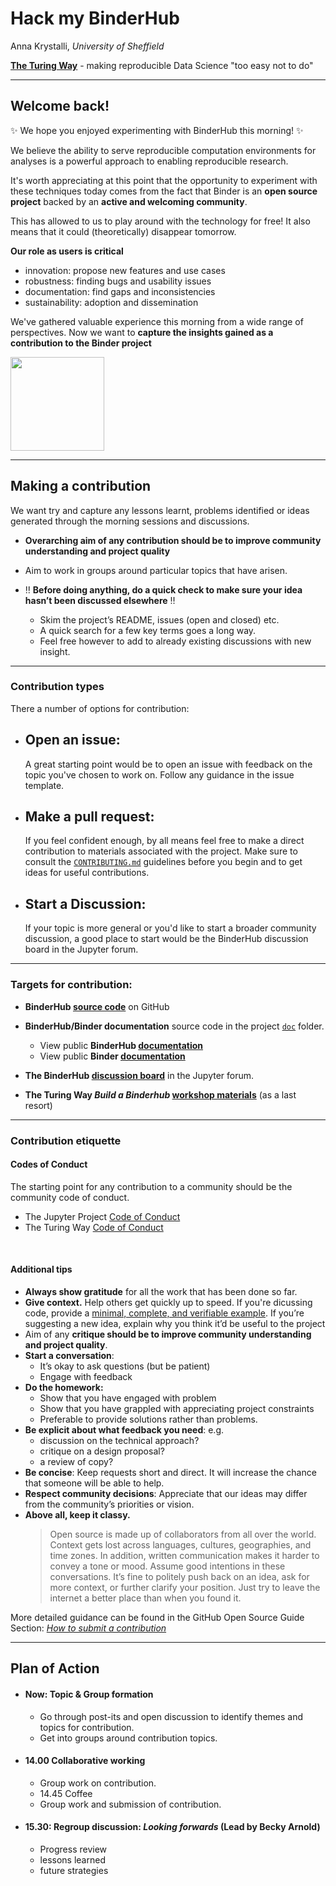 # Hack my BinderHub

Anna Krystalli, _University of Sheffield_

[**The Turing Way**](https://github.com/alan-turing-institute/the-turing-way) - making reproducible Data Science "too easy not to do"

***

## Welcome back!

✨ We hope you enjoyed experimenting with BinderHub this morning! ✨ 

We believe the ability to serve reproducible computation environments for analyses is a powerful approach to enabling reproducible research.

It's worth appreciating at this point that the opportunity to experiment with these techniques today comes from the fact that Binder is an **open source project** backed by an **active and welcoming community**. 

This has allowed to us to play around with the technology for free! It also means that it could (theoretically) disappear tomorrow.

**Our role as users is critical**

- innovation: propose new features and use cases
- robustness: finding bugs and usability issues
- documentation: find gaps and inconsistencies
- sustainability: adoption and dissemination

We've gathered valuable experience this morning from a wide range of perspectives. Now we want to **capture the insights gained as a contribution to the Binder project**

<img src="https://binderhub.readthedocs.io/en/latest/_static/logo.png" width=150>

***

## Making a contribution


We want try and capture any lessons learnt, problems identified or ideas generated through the morning sessions and discussions.

- **Overarching aim of any contribution should be to improve community understanding and project quality**
- Aim to work in groups around particular topics that have arisen.

- ‼️ **Before doing anything, do a quick check to make sure your idea hasn’t been discussed elsewhere** ‼️
    - Skim the project’s README, issues (open and closed) etc. 
    - A quick search for a few key terms goes a long way.
    - Feel free however to add to already existing discussions with new insight.


***

### Contribution types

There a number of options for contribution:

- Open an issue: 
    -
    A great starting point would be to open an issue with feedback on the topic you've chosen to work on. Follow any guidance in the issue template. 
    
- Make a pull request:
    - 
    If you feel confident enough, by all means feel free to make a direct contribution to materials associated with the project. Make sure to consult the [`CONTRIBUTING.md`](https://github.com/jupyterhub/binder/blob/master/CONTRIBUTING.rst) guidelines before you begin and to get ideas for useful contributions. 
    
- Start a Discussion:
    - 
    If your topic is more general or you'd like to start a broader community discussion, a good place to start would be the BinderHub discussion board in the Jupyter forum.
  
***

### Targets for contribution:

- **BinderHub [source code](https://github.com/jupyterhub/binderhub)** on GitHub

- **BinderHub/Binder documentation** source code in the project [`doc`](https://github.com/jupyterhub/binderhub/tree/master/doc) folder.
    - View public **BinderHub [documentation](https://binderhub.readthedocs.io/en/latest/)**
    - View public **Binder [documentation](https://mybinder.readthedocs.io/en/latest/)**
- **The BinderHub [discussion board](https://discourse.jupyter.org/c/binder/binderhub)** in the Jupyter forum.

- **The Turing Way *Build a Binderhub* [workshop materials](https://github.com/alan-turing-institute/the-turing-way/tree/main/workshops/build-a-binderhub)** (as a last resort)


***

### Contribution etiquette
#### Codes of Conduct

The starting point for any contribution to a community should be the community code of conduct.

- The Jupyter Project [Code of Conduct](https://github.com/jupyter/governance/blob/master/conduct/code_of_conduct.md)
- The Turing Way [Code of Conduct](https://github.com/alan-turing-institute/the-turing-way/blob/main/CODE_OF_CONDUCT.md)

<br>

#### Additional tips

- **Always show gratitude** for all the work that has been done so far.
- **Give context.** Help others get quickly up to speed. If you're dicussing code, provide a [minimal, complete, and verifiable example](https://stackoverflow.com/help/mcve). If you’re suggesting a new idea, explain why you think it’d be useful to the project 
- Aim of any **critique should be to improve community understanding and project quality**.
- **Start a conversation**:
    - It’s okay to ask questions (but be patient)
    - Engage with feedback
- **Do the homework:**
    - Show that you have engaged with problem
    - Show that you have grappled with appreciating project constraints
    - Preferable to provide solutions rather than problems.
- **Be explicit about what feedback you need**: e.g.
    -  discussion on the technical approach? 
    -  critique on a design proposal? 
    -  a review of copy?
- **Be concise**: Keep requests short and direct. It will increase the chance that someone will be able to help.
- **Respect community decisions**: Appreciate that our ideas may differ from the community’s priorities or vision. 
- **Above all, keep it classy.**
    >  Open source is made up of collaborators from all over the world. Context gets lost across languages, cultures, geographies, and time zones. In addition, written communication makes it harder to convey a tone or mood. Assume good intentions in these conversations. It’s fine to politely push back on an idea, ask for more context, or further clarify your position. Just try to leave the internet a better place than when you found it.

More detailed guidance can be found in the GitHub Open Source Guide Section: [_How to submit a contribution_](https://opensource.guide/how-to-contribute/#how-to-submit-a-contribution)

***

## Plan of Action

- #### Now: Topic & Group formation
    - Go through post-its and open discussion to identify themes and topics for contribution.
    - Get into groups around contribution topics.

- #### 14.00 Collaborative working
    - Group work on contribution.
    - 14.45 Coffee 
    - Group work and submission of contribution.
- #### 15.30: Regroup discussion: _Looking forwards_ (Lead by Becky Arnold)
    - Progress review
    - lessons learned 
    - future strategies
